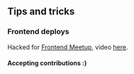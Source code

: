 ## Tips and tricks
### Frontend deploys


Hacked for [Frontend Meetup](https://www.facebook.com/groups/frontend.bucharest/), video [here]( https://www.youtube.com/playlist?list=PL3y_YDF_y0pqS6p8yHsx5AnEKBkMjTqmz).

#### Accepting contributions :)
